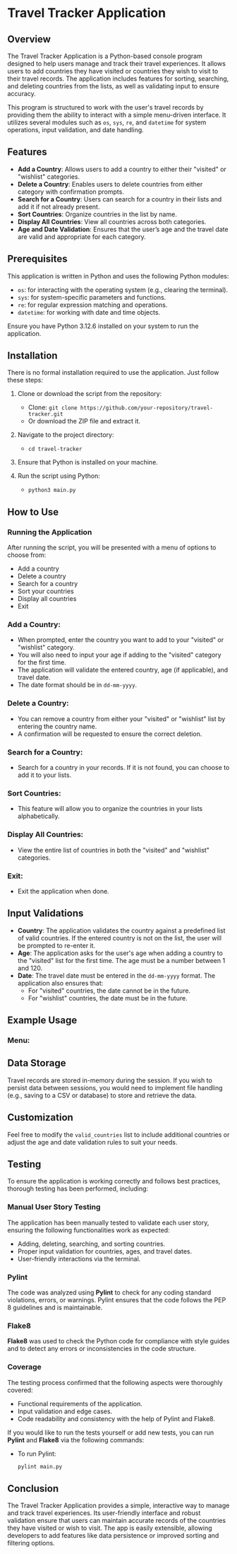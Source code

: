 # Travel Tracker Application

## Overview

The Travel Tracker Application is a Python-based console program designed to help users manage and track their travel experiences. It allows users to add countries they have visited or countries they wish to visit to their travel records. The application includes features for sorting, searching, and deleting countries from the lists, as well as validating input to ensure accuracy.

This program is structured to work with the user's travel records by providing them the ability to interact with a simple menu-driven interface. It utilizes several modules such as `os`, `sys`, `re`, and `datetime` for system operations, input validation, and date handling.

## Features

- **Add a Country**: Allows users to add a country to either their "visited" or "wishlist" categories.
- **Delete a Country**: Enables users to delete countries from either category with confirmation prompts.
- **Search for a Country**: Users can search for a country in their lists and add it if not already present.
- **Sort Countries**: Organize countries in the list by name.
- **Display All Countries**: View all countries across both categories.
- **Age and Date Validation**: Ensures that the user’s age and the travel date are valid and appropriate for each category.

## Prerequisites

This application is written in Python and uses the following Python modules:

- `os`: for interacting with the operating system (e.g., clearing the terminal).
- `sys`: for system-specific parameters and functions.
- `re`: for regular expression matching and operations.
- `datetime`: for working with date and time objects.

Ensure you have Python 3.12.6 installed on your system to run the application.

## Installation

There is no formal installation required to use the application. Just follow these steps:

1. Clone or download the script from the repository:
   - Clone: `git clone https://github.com/your-repository/travel-tracker.git`
   - Or download the ZIP file and extract it.

2. Navigate to the project directory:
   - `cd travel-tracker`

3. Ensure that Python is installed on your machine.

4. Run the script using Python:
   - `python3 main.py`

## How to Use

### Running the Application
After running the script, you will be presented with a menu of options to choose from:
- Add a country
- Delete a country
- Search for a country
- Sort your countries
- Display all countries
- Exit



### Add a Country:
- When prompted, enter the country you want to add to your "visited" or "wishlist" category.
- You will also need to input your age if adding to the "visited" category for the first time.
- The application will validate the entered country, age (if applicable), and travel date.
- The date format should be in `dd-mm-yyyy`.



### Delete a Country:
- You can remove a country from either your "visited" or "wishlist" list by entering the country name.
- A confirmation will be requested to ensure the correct deletion.



### Search for a Country:
- Search for a country in your records. If it is not found, you can choose to add it to your lists.



### Sort Countries:
- This feature will allow you to organize the countries in your lists alphabetically.



### Display All Countries:
- View the entire list of countries in both the "visited" and "wishlist" categories.



### Exit:
- Exit the application when done.



## Input Validations

- **Country**: The application validates the country against a predefined list of valid countries. If the entered country is not on the list, the user will be prompted to re-enter it.
- **Age**: The application asks for the user's age when adding a country to the "visited" list for the first time. The age must be a number between 1 and 120.
- **Date**: The travel date must be entered in the `dd-mm-yyyy` format. The application also ensures that:
  - For "visited" countries, the date cannot be in the future.
  - For "wishlist" countries, the date must be in the future.

## Example Usage

### Menu:


## Data Storage

Travel records are stored in-memory during the session. If you wish to persist data between sessions, you would need to implement file handling (e.g., saving to a CSV or database) to store and retrieve the data.

## Customization

Feel free to modify the `valid_countries` list to include additional countries or adjust the age and date validation rules to suit your needs.

## Testing

To ensure the application is working correctly and follows best practices, thorough testing has been performed, including:

### Manual User Story Testing
The application has been manually tested to validate each user story, ensuring the following functionalities work as expected:
- Adding, deleting, searching, and sorting countries.
- Proper input validation for countries, ages, and travel dates.
- User-friendly interactions via the terminal.

### Pylint
The code was analyzed using **Pylint** to check for any coding standard violations, errors, or warnings. Pylint ensures that the code follows the PEP 8 guidelines and is maintainable.

### Flake8
**Flake8** was used to check the Python code for compliance with style guides and to detect any errors or inconsistencies in the code structure.

### Coverage
The testing process confirmed that the following aspects were thoroughly covered:
- Functional requirements of the application.
- Input validation and edge cases.
- Code readability and consistency with the help of Pylint and Flake8.

If you would like to run the tests yourself or add new tests, you can run **Pylint** and **Flake8** via the following commands:

- To run Pylint:
  ```bash
  pylint main.py

## Conclusion

The Travel Tracker Application provides a simple, interactive way to manage and track travel experiences. Its user-friendly interface and robust validation ensure that users can maintain accurate records of the countries they have visited or wish to visit. The app is easily extensible, allowing developers to add features like data persistence or improved sorting and filtering options.





